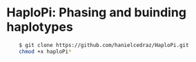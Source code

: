 # HaploPi: Phasing and buinding haplotypes


```bash
    $ git clone https://github.com/hanielcedraz/HaploPi.git
    chmod +x haploPi*
```
